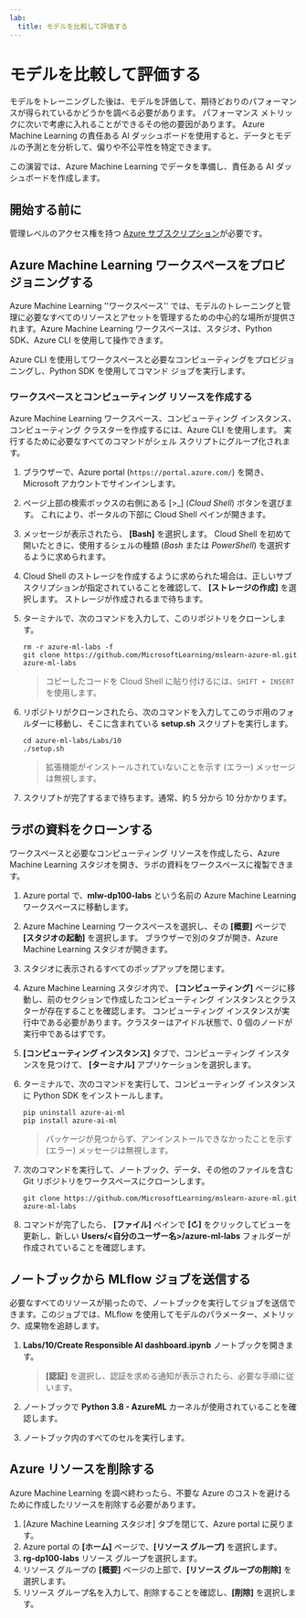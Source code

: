 ```yaml
---
lab:
  title: モデルを比較して評価する
---
```


# モデルを比較して評価する

モデルをトレーニングした後は、モデルを評価して、期待どおりのパフォーマンスが得られているかどうかを調べる必要があります。 パフォーマンス メトリックに次いで考慮に入れることができるその他の要因があります。 Azure Machine Learning の責任ある AI ダッシュボードを使用すると、データとモデルの予測とを分析して、偏りや不公平性を特定できます。

この演習では、Azure Machine Learning でデータを準備し、責任ある AI ダッシュボードを作成します。

## 開始する前に

管理レベルのアクセス権を持つ [Azure サブスクリプション](https://azure.microsoft.com/free?azure-portal=true)が必要です。

## Azure Machine Learning ワークスペースをプロビジョニングする

Azure Machine Learning ''ワークスペース'' では、モデルのトレーニングと管理に必要なすべてのリソースとアセットを管理するための中心的な場所が提供されます。Azure Machine Learning ワークスペースは、スタジオ、Python SDK、Azure CLI を使用して操作できます。 

Azure CLI を使用してワークスペースと必要なコンピューティングをプロビジョニングし、Python SDK を使用してコマンド ジョブを実行します。

### ワークスペースとコンピューティング リソースを作成する

Azure Machine Learning ワークスペース、コンピューティング インスタンス、コンピューティング クラスターを作成するには、Azure CLI を使用します。 実行するために必要なすべてのコマンドがシェル スクリプトにグループ化されます。

1. ブラウザーで、Azure portal (`https://portal.azure.com/`) を開き、Microsoft アカウントでサインインします。
1. ページ上部の検索ボックスの右側にある \[>_] (*Cloud Shell*) ボタンを選びます。 これにより、ポータルの下部に Cloud Shell ペインが開きます。
1. メッセージが表示されたら、 **[Bash]** を選択します。 Cloud Shell を初めて開いたときに、使用するシェルの種類 (*Bash* または *PowerShell*) を選択するように求められます。 
1. Cloud Shell のストレージを作成するように求められた場合は、正しいサブスクリプションが指定されていることを確認して、 **[ストレージの作成]** を選択します。 ストレージが作成されるまで待ちます。
1. ターミナルで、次のコマンドを入力して、このリポジトリをクローンします。

    ```azurecli
    rm -r azure-ml-labs -f
    git clone https://github.com/MicrosoftLearning/mslearn-azure-ml.git azure-ml-labs
    ```

    > コピーしたコードを Cloud Shell に貼り付けるには、`SHIFT + INSERT` を使用します。 

1. リポジトリがクローンされたら、次のコマンドを入力してこのラボ用のフォルダーに移動し、そこに含まれている **setup.sh** スクリプトを実行します。
    
    ```azurecli
    cd azure-ml-labs/Labs/10
    ./setup.sh
    ```

    > 拡張機能がインストールされていないことを示す (エラー) メッセージは無視します。

1. スクリプトが完了するまで待ちます。通常、約 5 分から 10 分かかります。 

## ラボの資料をクローンする

ワークスペースと必要なコンピューティング リソースを作成したら、Azure Machine Learning スタジオを開き、ラボの資料をワークスペースに複製できます。 

1. Azure portal で、**mlw-dp100-labs** という名前の Azure Machine Learning ワークスペースに移動します。
1. Azure Machine Learning ワークスペースを選択し、その **[概要]** ページで **[スタジオの起動]** を選択します。 ブラウザーで別のタブが開き、Azure Machine Learning スタジオが開きます。
1. スタジオに表示されるすべてのポップアップを閉じます。
1. Azure Machine Learning スタジオ内で、 **[コンピューティング]** ページに移動し、前のセクションで作成したコンピューティング インスタンスとクラスターが存在することを確認します。 コンピューティング インスタンスが実行中である必要があります。クラスターはアイドル状態で、0 個のノードが実行中であるはずです。
1. **[コンピューティング インスタンス]** タブで、コンピューティング インスタンスを見つけて、 **[ターミナル]** アプリケーションを選択します。
1. ターミナルで、次のコマンドを実行して、コンピューティング インスタンスに Python SDK をインストールします。
    
    ```
    pip uninstall azure-ai-ml
    pip install azure-ai-ml
    ```

    > パッケージが見つからず、アンインストールできなかったことを示す (エラー) メッセージは無視します。

1. 次のコマンドを実行して、ノートブック、データ、その他のファイルを含む Git リポジトリをワークスペースにクローンします。
    
    ```
    git clone https://github.com/MicrosoftLearning/mslearn-azure-ml.git azure-ml-labs
    ```
 
1. コマンドが完了したら、 **[ファイル]** ペインで **[&#8635;]** をクリックしてビューを更新し、新しい **Users/<自分のユーザー名>/azure-ml-labs** フォルダーが作成されていることを確認します。

## ノートブックから MLflow ジョブを送信する

必要なすべてのリソースが揃ったので、ノートブックを実行してジョブを送信できます。このジョブでは、MLflow を使用してモデルのパラメーター、メトリック、成果物を追跡します。

1. **Labs/10/Create Responsible AI dashboard.ipynb** ノートブックを開きます。

    > **[認証]** を選択し、認証を求める通知が表示されたら、必要な手順に従います。 

1. ノートブックで **Python 3.8 - AzureML** カーネルが使用されていることを確認します。 
1. ノートブック内のすべてのセルを実行します。

## Azure リソースを削除する

Azure Machine Learning を調べ終わったら、不要な Azure のコストを避けるために作成したリソースを削除する必要があります。

1. [Azure Machine Learning スタジオ] タブを閉じて、Azure portal に戻ります。
1. Azure portal の **[ホーム]** ページで、**[リソース グループ]** を選択します。
1. **rg-dp100-labs** リソース グループを選択します。
1. リソース グループの **[概要]** ページの上部で、**[リソース グループの削除]** を選択します。 
1. リソース グループ名を入力して、削除することを確認し、**[削除]** を選択します。